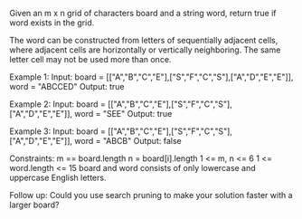 Given an m x n grid of characters board and a string word, return true if word exists in the grid.

The word can be constructed from letters of sequentially adjacent cells, 
where adjacent cells are horizontally or vertically neighboring. The same letter cell may not be used more than once.

Example 1:
Input: board = [["A","B","C","E"],["S","F","C","S"],["A","D","E","E"]], word = "ABCCED"
Output: true

Example 2:
Input: board = [["A","B","C","E"],["S","F","C","S"],["A","D","E","E"]], word = "SEE"
Output: true

Example 3:
Input: board = [["A","B","C","E"],["S","F","C","S"],["A","D","E","E"]], word = "ABCB"
Output: false

Constraints:
m == board.length
n = board[i].length
1 <= m, n <= 6
1 <= word.length <= 15
board and word consists of only lowercase and uppercase English letters.

Follow up: Could you use search pruning to make your solution faster with a larger board?